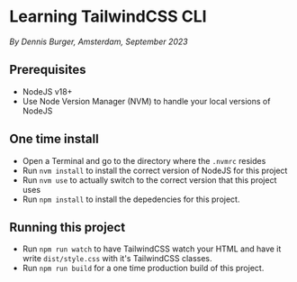 # Learning TailwindCSS CLI

*By Dennis Burger, Amsterdam, September 2023*

## Prerequisites

* NodeJS v18+
* Use Node Version Manager (NVM) to handle your local versions of NodeJS

## One time install

* Open a Terminal and go to the directory where the `.nvmrc` resides
* Run `nvm install` to install the correct version of NodeJS for this project
* Run `nvm use` to actually switch to the correct version that this project uses
* Run `npm install` to install the depedencies for this project.

## Running this project

* Run `npm run watch` to have TailwindCSS watch your HTML and have it write `dist/style.css` with it's TailwindCSS classes.
* Run `npm run build` for a one time production build of this project.